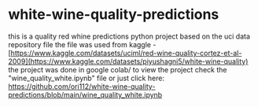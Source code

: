 # white-wine-quality-predictions
this is a quality red whine predictions python project based on the uci data repository file
the file was used from kaggle - [https://www.kaggle.com/datasets/uciml/red-wine-quality-cortez-et-al-2009](https://www.kaggle.com/datasets/piyushagni5/white-wine-quality)
the project was done in google colab/
to view the project check the "wine_quality_white.ipynb" file or just click here: https://github.com/ori112/white-wine-quality-predictions/blob/main/wine_quality_white.ipynb
